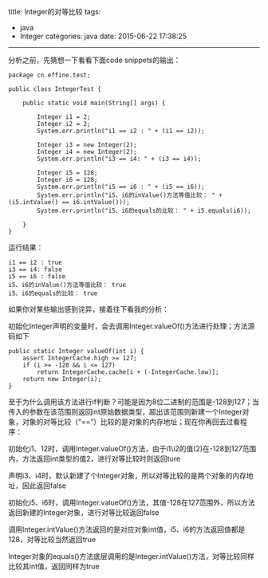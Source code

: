 title: Integer的对等比较
tags:
  - java
  - Integer
categories: java
date: 2015-06-22 17:38:25
---

分析之前，先猜想一下看看下面code snippets的输出：

	package cn.effine.test;

	public class IntegerTest {
		
		public static void main(String[] args) {
			
			Integer i1 = 2;
			Integer i2 = 2;
			System.err.println("i1 == i2 : " + (i1 == i2));
			
			Integer i3 = new Integer(2);
			Integer i4 = new Integer(2);
			System.err.println("i3 == i4: " + (i3 == i4));
			
			Integer i5 = 128;
			Integer i6 = 128;
			System.err.println("i5 == i6 : " + (i5 == i6));
			System.err.println("i5、i6的inValue()方法等值比较： " + (i5.intValue() == i6.intValue()));
			System.err.println("i5、i6的equals的比较： " + i5.equals(i6));

		}
	}

<!-- more-->

运行结果：

	i1 == i2 : true
	i3 == i4: false
	i5 == i6 : false
	i5、i6的inValue()方法等值比较： true
	i5、i6的equals的比较： true

如果你对某些输出感到诧异，接着往下看我的分析：

初始化Integer声明的变量时，会去调用Integer.valueOf()方法进行处理；方法源码如下

    public static Integer valueOf(int i) {
        assert IntegerCache.high >= 127;
        if (i >= -128 && i <= 127)
            return IntegerCache.cache[i + (-IntegerCache.low)];
        return new Integer(i);
    }

至于为什么调用该方法进行if判断？可能是因为8位二进制的范围是-128到127；当传入的参数在该范围则返回int原始数据类型，超出该范围则新建一个Integer对象，对象的对等比较（“==”）比较的是对象的内存地址；现在你再回去过看程序：

初始化i1、12时，调用Integer.valueOf()方法，由于i1\i2的值(2)在-128到127范围内，方法返回int类型的值2，进行对等比较时则返回ture

声明i3、i4时，默认新建了个Integer对象，所以对等比较的是两个对象的内存地址，因此返回false

初始化i5、i6时，调用Integer.valueOf()方法，其值-128在127范围外，所以方法返回新建的Integer对象，进行对等比较返回false

调用Integer.intValue()方法返回的是对应对象int值，i5、i6的方法返回值都是128，对等比较当然返回true

Integer对象的equals()方法底层调用的是Integer.intValue()方法，对等比较同样比较其int值，返回同样为true
